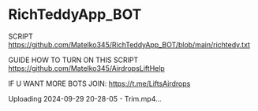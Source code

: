 # RichTeddyApp_BOT

  SCRIPT 
https://github.com/Matelko345/RichTeddyApp_BOT/blob/main/richtedy.txt


GUIDE HOW TO TURN ON THIS SCRIPT 
https://github.com/Matelko345/AirdropsLiftHelp




IF U WANT MORE BOTS JOIN:
https://t.me/LiftsAirdrops



Uploading 2024-09-29 20-28-05 - Trim.mp4…

